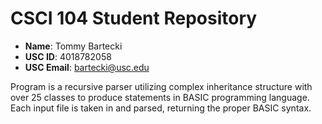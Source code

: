 # CSCI 104 Student Repository

- **Name**: Tommy Bartecki
- **USC ID**: 4018782058
- **USC Email**: bartecki@usc.edu


Program is a recursive parser utilizing complex inheritance structure with over 25 classes to produce statements in BASIC programming language. Each input file is taken in and parsed, returning the proper BASIC syntax.
